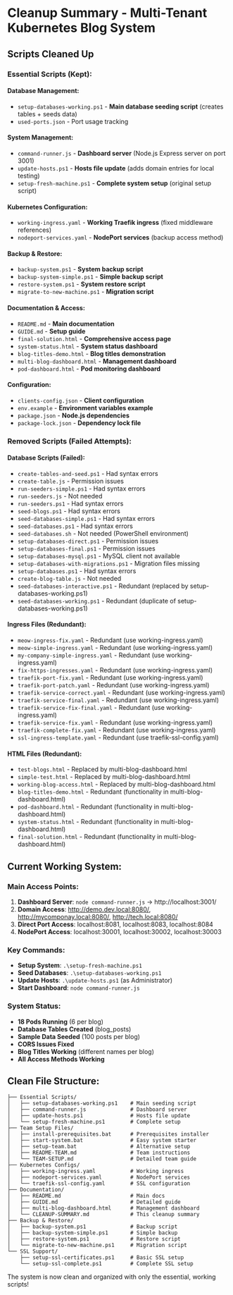 # Cleanup Summary - Multi-Tenant Kubernetes Blog System

## Scripts Cleaned Up

### Essential Scripts (Kept):

#### **Database Management:**
- `setup-databases-working.ps1` - **Main database seeding script** (creates tables + seeds data)
- `used-ports.json` - Port usage tracking

#### **System Management:**
- `command-runner.js` - **Dashboard server** (Node.js Express server on port 3001)
- `update-hosts.ps1` - **Hosts file update** (adds domain entries for local testing)
- `setup-fresh-machine.ps1` - **Complete system setup** (original setup script)

#### **Kubernetes Configuration:**
- `working-ingress.yaml` - **Working Traefik ingress** (fixed middleware references)
- `nodeport-services.yaml` - **NodePort services** (backup access method)

#### **Backup & Restore:**
- `backup-system.ps1` - **System backup script**
- `backup-system-simple.ps1` - **Simple backup script**
- `restore-system.ps1` - **System restore script**
- `migrate-to-new-machine.ps1` - **Migration script**

#### **Documentation & Access:**
- `README.md` - **Main documentation**
- `GUIDE.md` - **Setup guide**
- `final-solution.html` - **Comprehensive access page**
- `system-status.html` - **System status dashboard**
- `blog-titles-demo.html` - **Blog titles demonstration**
- `multi-blog-dashboard.html` - **Management dashboard**
- `pod-dashboard.html` - **Pod monitoring dashboard**

#### **Configuration:**
- `clients-config.json` - **Client configuration**
- `env.example` - **Environment variables example**
- `package.json` - **Node.js dependencies**
- `package-lock.json` - **Dependency lock file**

### Removed Scripts (Failed Attempts):

#### **Database Scripts (Failed):**
- `create-tables-and-seed.ps1` - Had syntax errors
- `create-table.js` - Permission issues
- `run-seeders-simple.ps1` - Had syntax errors
- `run-seeders.js` - Not needed
- `run-seeders.ps1` - Had syntax errors
- `seed-blogs.ps1` - Had syntax errors
- `seed-databases-simple.ps1` - Had syntax errors
- `seed-databases.ps1` - Had syntax errors
- `seed-databases.sh` - Not needed (PowerShell environment)
- `setup-databases-direct.ps1` - Permission issues
- `setup-databases-final.ps1` - Permission issues
- `setup-databases-mysql.ps1` - MySQL client not available
- `setup-databases-with-migrations.ps1` - Migration files missing
- `setup-databases.ps1` - Had syntax errors
- `create-blog-table.js` - Not needed
- `seed-databases-interactive.ps1` - Redundant (replaced by setup-databases-working.ps1)
- `seed-databases-working.ps1` - Redundant (duplicate of setup-databases-working.ps1)

#### **Ingress Files (Redundant):**
- `meow-ingress-fix.yaml` - Redundant (use working-ingress.yaml)
- `meow-simple-ingress.yaml` - Redundant (use working-ingress.yaml)
- `my-company-simple-ingress.yaml` - Redundant (use working-ingress.yaml)
- `fix-https-ingresses.yaml` - Redundant (use working-ingress.yaml)
- `traefik-port-fix.yaml` - Redundant (use working-ingress.yaml)
- `traefik-port-patch.yaml` - Redundant (use working-ingress.yaml)
- `traefik-service-correct.yaml` - Redundant (use working-ingress.yaml)
- `traefik-service-final.yaml` - Redundant (use working-ingress.yaml)
- `traefik-service-fix-final.yaml` - Redundant (use working-ingress.yaml)
- `traefik-service-fix.yaml` - Redundant (use working-ingress.yaml)
- `traefik-complete-fix.yaml` - Redundant (use working-ingress.yaml)
- `ssl-ingress-template.yaml` - Redundant (use traefik-ssl-config.yaml)

#### **HTML Files (Redundant):**
- `test-blogs.html` - Replaced by multi-blog-dashboard.html
- `simple-test.html` - Replaced by multi-blog-dashboard.html
- `working-blog-access.html` - Replaced by multi-blog-dashboard.html
- `blog-titles-demo.html` - Redundant (functionality in multi-blog-dashboard.html)
- `pod-dashboard.html` - Redundant (functionality in multi-blog-dashboard.html)
- `system-status.html` - Redundant (functionality in multi-blog-dashboard.html)
- `final-solution.html` - Redundant (functionality in multi-blog-dashboard.html)

## Current Working System:

### **Main Access Points:**
1. **Dashboard Server**: `node command-runner.js` → http://localhost:3001/
2. **Domain Access**: http://demo.dev.local:8080/, http://mycomponay.local:8080/, http://tech.local:8080/
3. **Direct Port Access**: localhost:8081, localhost:8083, localhost:8084
4. **NodePort Access**: localhost:30001, localhost:30002, localhost:30003

### **Key Commands:**
- **Setup System**: `.\setup-fresh-machine.ps1`
- **Seed Databases**: `.\setup-databases-working.ps1`
- **Update Hosts**: `.\update-hosts.ps1` (as Administrator)
- **Start Dashboard**: `node command-runner.js`

### **System Status:**
- **18 Pods Running** (6 per blog)
- **Database Tables Created** (blog_posts)
- **Sample Data Seeded** (100 posts per blog)
- **CORS Issues Fixed**
- **Blog Titles Working** (different names per blog)
- **All Access Methods Working**

## Clean File Structure:
```
├── Essential Scripts/
│   ├── setup-databases-working.ps1    # Main seeding script
│   ├── command-runner.js              # Dashboard server
│   ├── update-hosts.ps1               # Hosts file update
│   └── setup-fresh-machine.ps1        # Complete setup
├── Team Setup Files/
│   ├── install-prerequisites.bat      # Prerequisites installer
│   ├── start-system.bat               # Easy system starter
│   ├── setup-team.bat                 # Alternative setup
│   ├── README-TEAM.md                 # Team instructions
│   └── TEAM-SETUP.md                  # Detailed team guide
├── Kubernetes Configs/
│   ├── working-ingress.yaml           # Working ingress
│   ├── nodeport-services.yaml         # NodePort services
│   └── traefik-ssl-config.yaml        # SSL configuration
├── Documentation/
│   ├── README.md                      # Main docs
│   ├── GUIDE.md                       # Detailed guide
│   ├── multi-blog-dashboard.html      # Management dashboard
│   └── CLEANUP-SUMMARY.md             # This cleanup summary
├── Backup & Restore/
│   ├── backup-system.ps1              # Backup script
│   ├── backup-system-simple.ps1       # Simple backup
│   ├── restore-system.ps1             # Restore script
│   └── migrate-to-new-machine.ps1     # Migration script
└── SSL Support/
    ├── setup-ssl-certificates.ps1     # Basic SSL setup
    └── setup-ssl-complete.ps1         # Complete SSL setup
```

The system is now clean and organized with only the essential, working scripts!


